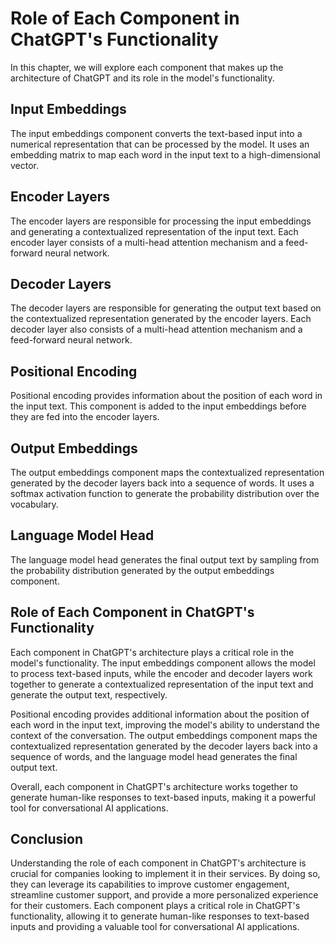 Role of Each Component in ChatGPT's Functionality
=======================================================================================================

In this chapter, we will explore each component that makes up the architecture of ChatGPT and its role in the model's functionality.

Input Embeddings
----------------

The input embeddings component converts the text-based input into a numerical representation that can be processed by the model. It uses an embedding matrix to map each word in the input text to a high-dimensional vector.

Encoder Layers
--------------

The encoder layers are responsible for processing the input embeddings and generating a contextualized representation of the input text. Each encoder layer consists of a multi-head attention mechanism and a feed-forward neural network.

Decoder Layers
--------------

The decoder layers are responsible for generating the output text based on the contextualized representation generated by the encoder layers. Each decoder layer also consists of a multi-head attention mechanism and a feed-forward neural network.

Positional Encoding
-------------------

Positional encoding provides information about the position of each word in the input text. This component is added to the input embeddings before they are fed into the encoder layers.

Output Embeddings
-----------------

The output embeddings component maps the contextualized representation generated by the decoder layers back into a sequence of words. It uses a softmax activation function to generate the probability distribution over the vocabulary.

Language Model Head
-------------------

The language model head generates the final output text by sampling from the probability distribution generated by the output embeddings component.

Role of Each Component in ChatGPT's Functionality
-------------------------------------------------

Each component in ChatGPT's architecture plays a critical role in the model's functionality. The input embeddings component allows the model to process text-based inputs, while the encoder and decoder layers work together to generate a contextualized representation of the input text and generate the output text, respectively.

Positional encoding provides additional information about the position of each word in the input text, improving the model's ability to understand the context of the conversation. The output embeddings component maps the contextualized representation generated by the decoder layers back into a sequence of words, and the language model head generates the final output text.

Overall, each component in ChatGPT's architecture works together to generate human-like responses to text-based inputs, making it a powerful tool for conversational AI applications.

Conclusion
----------

Understanding the role of each component in ChatGPT's architecture is crucial for companies looking to implement it in their services. By doing so, they can leverage its capabilities to improve customer engagement, streamline customer support, and provide a more personalized experience for their customers. Each component plays a critical role in ChatGPT's functionality, allowing it to generate human-like responses to text-based inputs and providing a valuable tool for conversational AI applications.
